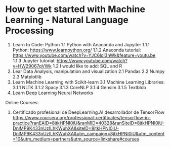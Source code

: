 # How to get started with Machine Learning - Natural Language Processing 

1. Learn to Code: Python
  1.1 Python with Anaconda and Jupyiter
    1.1.1 Python: https://www.learnpython.org/ 
    1.1.2 Anaconda tutorial: https://www.youtube.com/watch?v=YJC6ldI3hWk&feature=youtu.be 
    1.1.3 Jupyter tutorial: https://www.youtube.com/watch?v=HW29067qVWk
  1.2 I would like to add: SQL and R
2. Lear Data Analysis, manipulation and visualization
  2.1 Pandas
  2.2 Numpy
  2.3 Matplotlib
3. Learn Machine Learning with Scikit-learn
  3.1 Machine Learning Libraries: 
    3.1.1 NLTK
    3.1.2 Spacy
    3.1.3 CoreNLP
    3.1.4 Gensim
    3.1.5 Textblob
4. Learn Deep Learning Neural Networks


Online Courses: 

1. Certificado profesional de DeepLearning.AI desarrollador de TensorFlow 
https://www.coursera.org/professional-certificates/tensorflow-in-practice?ranEAID=8jtkHPNI0iU&ranMID=40328&ranSiteID=8jtkHPNI0iU-DnlMP9K433nUzILhKWuhXA&siteID=8jtkHPNI0iU-DnlMP9K433nUzILhKWuhXA&utm_campaign=8jtkHPNI0iU&utm_content=10&utm_medium=partners&utm_source=linkshare#courses
